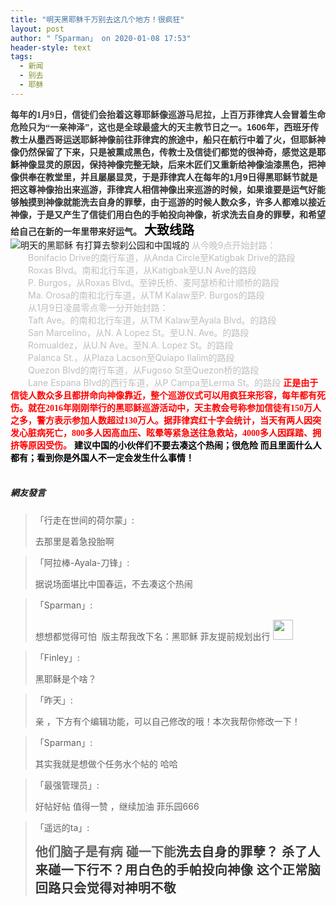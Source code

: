 ```yaml
---
title: "明天黑耶稣千万别去这几个地方！很疯狂"
layout: post
author: "「Sparman」 on 2020-01-08 17:53"
header-style: text
tags:
  - 新闻
  - 别去
  - 耶稣
---
```


<strong style="margin: 0px; padding: 0px; -webkit-tap-highlight-color: rgba(0, 0, 0, 0);"><span style="color: rgb(51, 51, 51); font-family: arial, 宋体, sans-serif; font-size: 14px; text-indent: 28px; background-color: rgb(255, 255, 255);"><span style="color: rgb(57, 57, 57); font-family: 宋体; background-color: rgb(255, 255, 255);">每年的1月9日，信徒们会抬着这尊耶稣像巡游马尼拉，上百万菲律宾人会冒着生命危险只为“一亲神泽”，这也是全球最盛大的天主教节日之一。</span>1606年，西班牙传教士从墨西哥运送耶稣神像前往菲律宾的旅途中，船只在航行中着了火，但耶稣神像仍然保留了下来，只是被熏成黑色，传教士及信徒们都觉的很神奇，感觉这是</span>耶稣<span style="color: rgb(51, 51, 51); font-family: arial, 宋体, sans-serif; font-size: 14px; text-indent: 28px; background-color: rgb(255, 255, 255);">神像显灵的原因，保持神像完整无缺，后来木匠们又重新给神像油漆黑色，把神像供奉在教堂里，并且屡屡显灵，于是菲律宾人在每年的1月9日得黑耶稣节就是把这尊神像抬出来巡游，菲律宾人相信神像出来巡游的时候，如果谁要是运气好能够触摸到神像就能洗去自身的罪孽，由于巡游的时候人数众多，许多人都难以接近神像，于是又产生了信徒们用白色的手帕投向神像，祈求洗去自身的罪孽，和希望给自己在新的一年里带来好运气。</span></strong>
<span style="font-size: 20px; color: rgb(0, 0, 0);"><strong><span style="font-size: 20px;">大致线路</span></strong></span><br>
<img src="https://36img.com/uploads/image/1578470027_9277.png?x-oss-process=style/mark" title="明天的黑耶稣 有打算去黎刹公园和中国城的" alt="明天的黑耶稣 有打算去黎刹公园和中国城的">
<span style="color: rgb(191, 191, 191);">从今晚9点开始封路：</span>
<br><span style="color: rgb(191, 191, 191);">　　Bonifacio Drive的南行车道，从Anda Circle至Katigbak Drive的路段</span>
<br><span style="color: rgb(191, 191, 191);">　　Roxas Blvd。南和北行车道，从Katigbak至U.N Ave的路段</span>
<br><span style="color: rgb(191, 191, 191);">　　P. Burgos，从Roxas Blvd。至钟氏桥、麦阿瑟桥和计顺桥的路段</span>
<br><span style="color: rgb(191, 191, 191);">　　Ma. Orosa的南和北行车道，从TM Kalaw至P. Burgos的路段</span>
<br><span style="color: rgb(191, 191, 191);">　　从1月9日凌晨零点零一分开始封路：</span>
<br><span style="color: rgb(191, 191, 191);">　　Taft Ave。的南和北行车道，从TM Kalaw至Ayala Blvd。的路段</span>
<br><span style="color: rgb(191, 191, 191);">　　San Marcelino，从N. A Lopez St。至U.N. Ave。的路段</span>
<br><span style="color: rgb(191, 191, 191);">　　Romualdez，从U.N Ave。至N.A. Lopez St。的路段</span>
<br><span style="color: rgb(191, 191, 191);">　　Palanca St.，从Plaza Lacson至Quiapo Ilalim的路段</span>
<br><span style="color: rgb(191, 191, 191);">　　Quezon Blvd的南行车道，从Fugoso St至Quezon桥的路段</span>
<br><span style="color: rgb(191, 191, 191);">　　Lane Espana Blvd的西行车道，从P Campa至Lerma St。的路段</span>
<span style="color: rgb(255, 0, 0);"><strong><span style="background-color: rgb(255, 255, 255); font-family: 微软雅黑, &quot;Microsoft YaHei&quot;;">正是由于信徒人数众多且都拼命向神像靠近，整个巡游仪式可以用疯狂来形容，每年都有死伤。就在2016年刚刚举行的黑耶稣巡游活动中，天主教会号称参加信徒有150万人之多，警方表示参加人数超过130万人。据菲律宾红十字会统计，当天有两人因突发心脏病死亡，800多人因高血压、眩晕等紧急送往急救站，4000多人因踩踏、拥挤等原因受伤。</span></strong></span>
<span style="color: rgb(255, 0, 0);"><strong><span style="background-color: rgb(255, 255, 255); font-family: 微软雅黑, &quot;Microsoft YaHei&quot;; color: rgb(0, 0, 0);">建议中国的小伙伴们不要去凑这个热闹；很危险 而且里面什么人都有；看到你是外国人不一定会发生什么事情！<br></span></strong></span>
<br>

##### 網友發言 
> 「行走在世间的荷尔蒙」:
> <p>去那里是着急投胎啊</p>

> 「阿拉棒-Ayala-刀锋」:
> <p>据说场面堪比中国春运，不去凑这个热闹</p>

> 「Sparman」:
> <p>想想都觉得可怕&nbsp; 版主帮我改下名：黑耶稣 菲友提前规划出行&nbsp;<img src="https://images.feileyuan.com/images/ueditor/dialogs/emotion/images/default/df_001.gif" width="32" height="32"></p>


> 「Finley」:
> <p>黑耶稣是个啥？</p>

> 「昨天」:
> <p>亲 ，下方有个编辑功能，可以自己修改的哦！本次我帮你修改一下！<br></p>

> 「Sparman」:
> <p>其实我就是想做个任务水个帖的 哈哈&nbsp;</p>


> 「最强管理员」:
> <p>好帖好帖 值得一赞 ，继续加油 菲乐园666</p>

> 「遥远的ta」:
> <p><span style="font-family: 宋体, SimSun;"><strong><span style="font-size: 20px;">他们脑子是有病 碰一下能<span style="box-sizing: border-box; padding: 0px; border: 0px; font-weight: 700; color: rgb(51, 51, 51); letter-spacing: 0.5px; background-color: rgb(255, 255, 255); -webkit-tap-highlight-color: rgba(0, 0, 0, 0); margin: 0px; text-indent: 28px;">洗去自身的罪孽？ 杀了人来碰一下行不？<span style="font-weight: 700; color: rgb(51, 51, 51); letter-spacing: 0.5px; background-color: rgb(255, 255, 255); -webkit-tap-highlight-color: rgba(0, 0, 0, 0); margin: 0px; text-indent: 28px;">用白色的手帕投向神像 这个正常脑回路只会觉得对神明不敬</span></span></span></strong></span></p>


